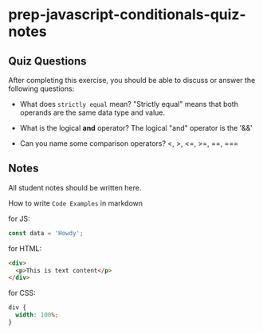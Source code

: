 # prep-javascript-conditionals-quiz-notes

## Quiz Questions

After completing this exercise, you should be able to discuss or answer the following questions:

- What does `strictly equal` mean?
  "Strictly equal" means that both operands are the same data type and value.

- What is the logical **and** operator?
  The logical "and" operator is the '&&'

- Can you name some comparison operators?
  <, >, <=, >=, ==, ===

## Notes

All student notes should be written here.

How to write `Code Examples` in markdown

for JS:

```javascript
const data = 'Howdy';
```

for HTML:

```html
<div>
  <p>This is text content</p>
</div>
```

for CSS:

```css
div {
  width: 100%;
}
```

